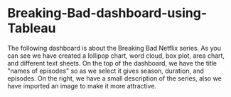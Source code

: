 # Breaking-Bad-dashboard-using-Tableau
The following dashboard is about the Breaking Bad Netflix series.
As you can see we have created a lollipop chart, word cloud, box plot, area chart, and different text sheets.
On the top of the dashboard, we have the title "names of episodes" so as we select it gives season, duration, and episodes.
On the right, we have a small description of the series, also we have imported an image to make it more attractive.
